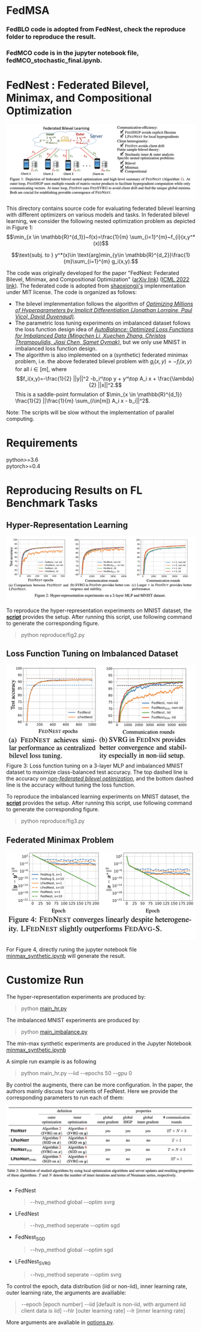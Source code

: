 # FedMSA

### FedBLO code is adopted from FedNest, check the reproduce folder to reproduce the result.
### FedMCO code is in the jupyter notebook file, fedMCO_stochastic_final.ipynb.



# FedNest : Federated Bilevel, Minimax, and Compositional Optimization

![alt ](figs/fig1.png)

This directory contains source code for evaluating federated bilevel learning with different optimizers on various models and tasks.  In federated bilevel learning, we consider the following nested optimization problem as depicted in Figure 1:
$$\min_{x \in \mathbb{R}^{d_1}}~f(x)=\frac{1}{m} \sum_{i=1}^{m}~f_{i}(x,y^*(x))$$

$$\text{subj. to  }  y^*(x)\in \text{arg}min_{y\in \mathbb{R}^{d_2}}\frac{1}{m}\sum_{i=1}^{m} g_i(x,y).$$

The code was originally developed for the paper
 "FedNest: Federated Bilevel, Minimax, and Compositional Optimization" ([arXiv link](https://arxiv.org/abs/2205.02215)) ([ICML 2022 link](https://icml.cc/Conferences/2022/Schedule?showEvent=17792)).
The federated code is adopted from [shaoxiongji's](https://github.com/shaoxiongji/federated-learning) implenmentation under MIT license. The code is organized as follows:


- The bilevel implenmentation follows the algorithm of 
[*Optimizing Millions of Hyperparameters by Implicit Differentiation (Jonathan Lorraine, Paul Vicol, David Duvenaud)*](https://arxiv.org/abs/1911.02590). 
- The parametric loss tuning experiments on imbalanced dataset follows the loss function design idea of 
[*AutoBalance: Optimized Loss Functions for Imbalanced Data (Mingchen Li, Xuechen Zhang, Christos Thrampoulidis, Jiasi Chen, Samet Oymak)*](https://openreview.net/pdf?id=ebQXflQre5a), but we only use MNIST in imbalanced loss function design. 
- The algorithm is also implemented on a (synthetic) federated minimax problem, i.e. the above federated bilevel problem with $g_i(x,y)=-f_i(x,y)$ for all $i \in [m]$, where 
$$f_i(x,y)=-\frac{1}{2} ||y||^2 -b_i^\top y + y^\top A_i x + \frac{\lambda}{2} ||x||^2.$$
This is a saddle-point formulation of $\min_{x \in \mathbb{R}^{d_1}} \frac{1}{2} ||\frac{1}{m} \sum_{i\in[m]} A_i x - b_i||^2$. 

Note: The scripts will be slow without the implementation of parallel computing. 

# Requirements
python>=3.6  
pytorch>=0.4

# Reproducing Results on FL Benchmark Tasks

## Hyper-Representation Learning
![alt](figs/fig2.png)

To reproduce the hyper-representation experiments on MNIST dataset, the [**script**](reproduce/fig2.sh) provides the setup. After running this script, use following command to generate the corresponding figure.
>python reproduce/fig2.py

## Loss Function Tuning on Imbalanced Dataset
![alt](figs/fig31.png)
Figure 3: Loss function tuning on a 3-layer MLP and imbalanced MNIST dataset to maximize class-balanced test accuracy. The top dashed line is the accuracy on [*non-federated bilevel optimization*](https://openreview.net/pdf?id=ebQXflQre5a), and the bottom dashed line is the accuracy without tuning the loss function.


To reproduce the imbalanced learning experiments on MNIST dataset, the [**script**](reproduce/fig3.sh) provides the setup. After running this script, use following command to generate the corresponding figure.
>python reproduce/fig3.py


## Federated Minimax Problem
![alt](figs/fig4.png)

For Figure 4, directly runing the jupyter notebook file [minmax_synthetic.ipynb](minmax_synthetic.ipynb) will generate the result.



# Customize Run

The hyper-representation experiments are produced by:
> python [main_hr.py](main_hr.py)

The imbalanced MNIST experiments are produced by:
> python [main_imbalance.py](main_imbalance.py)

The min-max synthetic experiments are produced in the Jupyter Notebook [minmax_synthetic.ipynb](minmax_synthetic.ipynb)

A simple run example is as following
> python main_hr.py --iid --epochs 50 --gpu 0 

By control the augments, there can be more configuration. In the paper, the authors mainly discuss four varients of FedNest. Here we provide the corresponding parameters to run each of them:

![alt 4 main algorithms appears in the paper.](figs/fig_algo.png)

- FedNest
    > --hvp_method global --optim svrg
- LFedNest
    > --hvp_method seperate --optim sgd
- FedNest<sub>SGD</sub>
    > --hvp_method global --optim sgd
- LFedNest<sub>SVRG</sub>
    > --hvp_method seperate --optim svrg

To control the epoch, data distribution (iid or non-iid), inner learning rate, outer learning rate, the arguments are availiable:
> --epoch [epoch number] --iid [default is non-iid, with argument iid client data is iid] --hlr [outer learning rate] --lr [inner learning rate]


More arguments are avaliable in [options.py](utils/options.py). 
